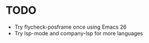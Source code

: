 TODO
====

* Try flycheck-posframe once using Emacs 26
* Try lsp-mode and company-lsp for more languages
